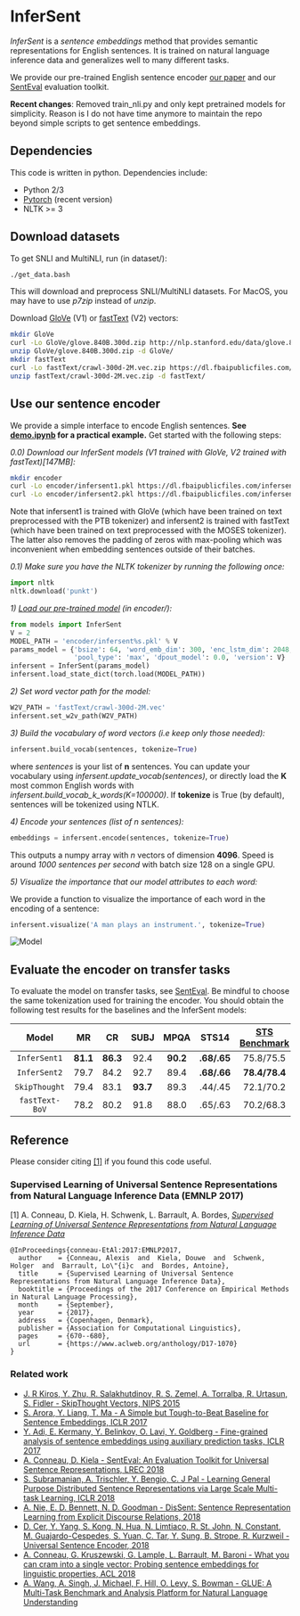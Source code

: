 # InferSent

*InferSent* is a *sentence embeddings* method that provides semantic representations for English sentences. It is trained on natural language inference data and generalizes well to many different tasks.

We provide our pre-trained English sentence encoder [our paper](https://arxiv.org/abs/1705.02364) and our [SentEval](https://github.com/facebookresearch/SentEval) evaluation toolkit.

**Recent changes**: Removed train_nli.py and only kept pretrained models for simplicity. Reason is I do not have time anymore to maintain the repo beyond simple scripts to get sentence embeddings.

## Dependencies

This code is written in python. Dependencies include:

* Python 2/3
* [Pytorch](http://pytorch.org/) (recent version)
* NLTK >= 3

## Download datasets
To get SNLI and MultiNLI, run (in dataset/):
```bash
./get_data.bash
```
This will download and preprocess SNLI/MultiNLI datasets. For MacOS, you may have to use *p7zip* instead of *unzip*.


Download [GloVe](https://nlp.stanford.edu/projects/glove/) (V1) or [fastText](https://fasttext.cc/docs/en/english-vectors.html) (V2) vectors:
```bash
mkdir GloVe
curl -Lo GloVe/glove.840B.300d.zip http://nlp.stanford.edu/data/glove.840B.300d.zip
unzip GloVe/glove.840B.300d.zip -d GloVe/
mkdir fastText
curl -Lo fastText/crawl-300d-2M.vec.zip https://dl.fbaipublicfiles.com/fasttext/vectors-english/crawl-300d-2M.vec.zip
unzip fastText/crawl-300d-2M.vec.zip -d fastText/
```

## Use our sentence encoder
We provide a simple interface to encode English sentences. **See [**demo.ipynb**](https://github.com/facebookresearch/InferSent/blob/master/demo.ipynb)
for a practical example.** Get started with the following steps:

*0.0) Download our InferSent models (V1 trained with GloVe, V2 trained with fastText)[147MB]:*
```bash
mkdir encoder
curl -Lo encoder/infersent1.pkl https://dl.fbaipublicfiles.com/infersent/infersent1.pkl
curl -Lo encoder/infersent2.pkl https://dl.fbaipublicfiles.com/infersent/infersent2.pkl
```
Note that infersent1 is trained with GloVe (which have been trained on text preprocessed with the PTB tokenizer) and infersent2 is trained with fastText (which have been trained on text preprocessed with the MOSES tokenizer). The latter also removes the padding of zeros with max-pooling which was inconvenient when embedding sentences outside of their batches.

*0.1) Make sure you have the NLTK tokenizer by running the following once:*
```python
import nltk
nltk.download('punkt')
```

*1) [Load our pre-trained model](https://github.com/facebookresearch/InferSent/blob/master/encoder/demo.ipynb) (in encoder/):*
```python
from models import InferSent
V = 2
MODEL_PATH = 'encoder/infersent%s.pkl' % V
params_model = {'bsize': 64, 'word_emb_dim': 300, 'enc_lstm_dim': 2048,
                'pool_type': 'max', 'dpout_model': 0.0, 'version': V}
infersent = InferSent(params_model)
infersent.load_state_dict(torch.load(MODEL_PATH))
```

*2) Set word vector path for the model:*
```python
W2V_PATH = 'fastText/crawl-300d-2M.vec'
infersent.set_w2v_path(W2V_PATH)
```

*3) Build the vocabulary of word vectors (i.e keep only those needed):*
```python
infersent.build_vocab(sentences, tokenize=True)
```
where *sentences* is your list of **n** sentences. You can update your vocabulary using *infersent.update_vocab(sentences)*, or directly load the **K** most common English words with *infersent.build_vocab_k_words(K=100000)*.
If **tokenize** is True (by default), sentences will be tokenized using NTLK.

*4) Encode your sentences (list of *n* sentences):*
```python
embeddings = infersent.encode(sentences, tokenize=True)
```
This outputs a numpy array with *n* vectors of dimension **4096**. Speed is around *1000 sentences per second* with batch size 128 on a single GPU.

*5) Visualize the importance that our model attributes to each word:*

We provide a function to visualize the importance of each word in the encoding of a sentence:
```python
infersent.visualize('A man plays an instrument.', tokenize=True)
```
![Model](https://dl.fbaipublicfiles.com/infersent/visualization.png)

## Evaluate the encoder on transfer tasks
To evaluate the model on transfer tasks, see [SentEval](https://github.com/facebookresearch/SentEval/tree/master/examples). Be mindful to choose the same tokenization used for training the encoder. You should obtain the following test results for the baselines and the InferSent models:

Model | MR | CR | SUBJ | MPQA | STS14 | [STS Benchmark](http://ixa2.si.ehu.es/stswiki/index.php/STSbenchmark#Results) | SICK Relatedness | SICK Entailment | SST | TREC | MRPC
:---: | :---: | :---: | :---: | :---: | :---: | :---: | :---: | :---: | :---: | :---: | :---:
`InferSent1` | **81.1** | **86.3** | 92.4 | **90.2** | **.68/.65** | 75.8/75.5 | 0.884 | 86.1 | **84.6** | 88.2 | **76.2**/83.1
`InferSent2` | 79.7 | 84.2 | 92.7 | 89.4 | **.68/.66** | **78.4/78.4** | **0.888** | **86.3** | 84.3 | **90.8** | 76.0/**83.8**
`SkipThought` | 79.4 | 83.1 | **93.7** | 89.3 | .44/.45 | 72.1/70.2| 0.858 | 79.5 | 82.9 | 88.4 | -
`fastText-BoV` | 78.2 | 80.2 | 91.8 | 88.0 | .65/.63 | 70.2/68.3 | 0.823 | 78.9 | 82.3 | 83.4 | 74.4/82.4

## Reference

Please consider citing [[1]](https://arxiv.org/abs/1705.02364) if you found this code useful.

### Supervised Learning of Universal Sentence Representations from Natural Language Inference Data (EMNLP 2017)

[1] A. Conneau, D. Kiela, H. Schwenk, L. Barrault, A. Bordes, [*Supervised Learning of Universal Sentence Representations from Natural Language Inference Data*](https://arxiv.org/abs/1705.02364)

```
@InProceedings{conneau-EtAl:2017:EMNLP2017,
  author    = {Conneau, Alexis  and  Kiela, Douwe  and  Schwenk, Holger  and  Barrault, Lo\"{i}c  and  Bordes, Antoine},
  title     = {Supervised Learning of Universal Sentence Representations from Natural Language Inference Data},
  booktitle = {Proceedings of the 2017 Conference on Empirical Methods in Natural Language Processing},
  month     = {September},
  year      = {2017},
  address   = {Copenhagen, Denmark},
  publisher = {Association for Computational Linguistics},
  pages     = {670--680},
  url       = {https://www.aclweb.org/anthology/D17-1070}
}
```

### Related work
* [J. R Kiros, Y. Zhu, R. Salakhutdinov, R. S. Zemel, A. Torralba, R. Urtasun, S. Fidler - SkipThought Vectors, NIPS 2015](https://arxiv.org/abs/1506.06726)
* [S. Arora, Y. Liang, T. Ma - A Simple but Tough-to-Beat Baseline for Sentence Embeddings, ICLR 2017](https://openreview.net/pdf?id=SyK00v5xx)
* [Y. Adi, E. Kermany, Y. Belinkov, O. Lavi, Y. Goldberg - Fine-grained analysis of sentence embeddings using auxiliary prediction tasks, ICLR 2017](https://arxiv.org/abs/1608.04207)
* [A. Conneau, D. Kiela - SentEval: An Evaluation Toolkit for Universal Sentence Representations, LREC 2018](https://arxiv.org/abs/1803.05449)
* [S. Subramanian, A. Trischler, Y. Bengio, C. J Pal - Learning General Purpose Distributed Sentence Representations via Large Scale Multi-task Learning, ICLR 2018](https://arxiv.org/abs/1804.00079)
* [A. Nie, E. D. Bennett, N. D. Goodman - DisSent: Sentence Representation Learning from Explicit Discourse Relations, 2018](https://arxiv.org/abs/1710.04334)
* [D. Cer, Y. Yang, S. Kong, N. Hua, N. Limtiaco, R. St. John, N. Constant, M. Guajardo-Cespedes, S. Yuan, C. Tar, Y. Sung, B. Strope, R. Kurzweil - Universal Sentence Encoder, 2018](https://arxiv.org/abs/1803.11175)
* [A. Conneau, G. Kruszewski, G. Lample, L. Barrault, M. Baroni - What you can cram into a single vector: Probing sentence embeddings for linguistic properties, ACL 2018](https://arxiv.org/abs/1805.01070)
* [A. Wang, A. Singh, J. Michael, F. Hill, O. Levy, S. Bowman - GLUE: A Multi-Task Benchmark and Analysis Platform
for Natural Language Understanding](https://arxiv.org/abs/1804.07461)

